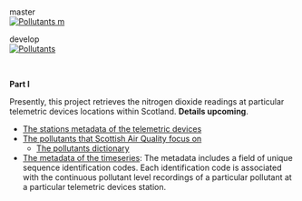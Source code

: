 <br>

master <br>
[![Pollutants m](https://github.com/enqueter/pollutants/actions/workflows/main.yml/badge.svg?branch=master)](https://github.com/enqueter/pollutants/actions/workflows/main.yml)

develop <br>
[![Pollutants](https://github.com/enqueter/pollutants/actions/workflows/main.yml/badge.svg?branch=develop)](https://github.com/enqueter/pollutants/actions/workflows/main.yml)

<br>

**Part I**

Presently, this project retrieves the nitrogen dioxide readings at particular telemetric devices locations 
within Scotland.  **Details upcoming**.

* [The stations metadata of the telemetric devices](https://www.scottishairquality.scot/sos-scotland/api/v1/stations)
* [The pollutants that Scottish Air Quality focus on](https://www.scottishairquality.scot/sos-scotland/api/v1/phenomena)
  * [The pollutants dictionary](https://dd.eionet.europa.eu/vocabulary/aq/pollutant/view)
* [The metadata of the timeseries](https://www.scottishairquality.scot/sos-scotland/api/v1/timeseries): The metadata 
  includes a field of unique sequence identification codes.  Each identification code is associated with the 
  continuous pollutant level recordings of a particular pollutant at a particular telemetric devices station.

<br>
<br>

<br>
<br>

<br>
<br>

<br>
<br>
